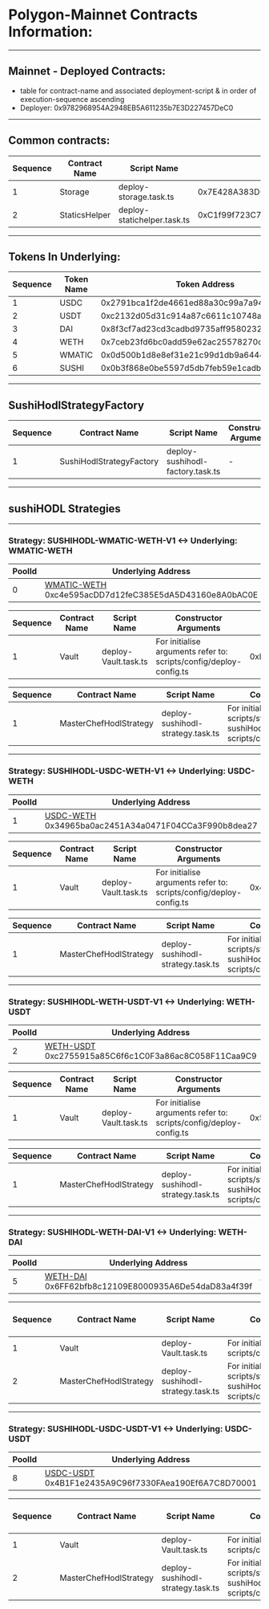 # Polygon-Mainnet Contracts Information:

---

## Mainnet - Deployed Contracts:

- table for contract-name and associated deployment-script & in order of execution-sequence ascending
- Deployer: 0x9782968954A2948EB5A611235b7E3D227457DeC0

---

## Common contracts:

|Sequence | Contract Name | Script Name |  Contract Address | PolygonScan Verified & Published |
|---|---|---|---|---|
|1 | Storage | deploy-storage.task.ts | 0x7E428A383D0F3A3B8e2D4a0cA2cDde8792878e2c | https://polygonscan.com/address/0x7e428a383d0f3a3b8e2d4a0ca2cdde8792878e2c#code |
|2 | StaticsHelper | deploy-statichelper.task.ts | 0xC1f99f723C7bDF1313140BFA29390138F1b325bf | https://polygonscan.com/address/0xc1f99f723c7bdf1313140bfa29390138f1b325bf#code |

---

## Tokens In Underlying:

|Sequence | Token Name | Token Address | PolygonScan |
|---|---|---|---|
| 1 | USDC   | 0x2791bca1f2de4661ed88a30c99a7a9449aa84174 | https://polygonscan.com/token/0x2791bca1f2de4661ed88a30c99a7a9449aa84174 |
| 2 | USDT   | 0xc2132d05d31c914a87c6611c10748aeb04b58e8f | https://polygonscan.com/token/0xc2132d05d31c914a87c6611c10748aeb04b58e8f |
| 3 | DAI    | 0x8f3cf7ad23cd3cadbd9735aff958023239c6a063 | https://polygonscan.com/token/0x8f3cf7ad23cd3cadbd9735aff958023239c6a063 |
| 4 | WETH   | 0x7ceb23fd6bc0add59e62ac25578270cff1b9f619 | https://polygonscan.com/token/0x7ceb23fd6bc0add59e62ac25578270cff1b9f619 |
| 5 | WMATIC | 0x0d500b1d8e8ef31e21c99d1db9a6444d3adf1270 | https://polygonscan.com/address/0x0d500b1d8e8ef31e21c99d1db9a6444d3adf1270 |
| 6 | SUSHI  | 0x0b3f868e0be5597d5db7feb59e1cadbb0fdda50a | https://polygonscan.com/token/0x0b3f868e0be5597d5db7feb59e1cadbb0fdda50a |

---

## SushiHodlStrategyFactory

|Sequence | Contract Name | Script Name | Constructor Arguments | Deployed Contract Address | PolygonScan |
|---|---|---|---|---|---|
|1| SushiHodlStrategyFactory | deploy-sushihodl-factory.task.ts | - |  0x156Bf6C58C54237423Ffd7803Cc9303AeaF45ada | https://polygonscan.com/address/0x156Bf6C58C54237423Ffd7803Cc9303AeaF45ada#code |

---

## sushiHODL Strategies

---

### Strategy: SUSHIHODL-WMATIC-WETH-V1 <-> Underlying: WMATIC-WETH

| PoolId | Underlying Address | Token-0 Address | Token-1 Address | VaultInfo | 
|---|---|---|---|---|
| 0 | [WMATIC-WETH](https://polygonscan.com/address/0xc4e595acDD7d12feC385E5dA5D43160e8A0bAC0E#readContract) 0xc4e595acDD7d12feC385E5dA5D43160e8A0bAC0E | [Token-0: WMATIC](https://polygonscan.com/address/0x0d500b1d8e8ef31e21c99d1db9a6444d3adf1270) 0x0d500b1d8e8ef31e21c99d1db9a6444d3adf1270 | [Token-1: WETH](https://polygonscan.com/address/0x7ceb23fd6bc0add59e62ac25578270cff1b9f619) 0x7ceb23fd6bc0add59e62ac25578270cff1b9f619 | [Vault Config](https://github.com/ForceDAO/force-core/blob/feat/vaultProxyUpgradeTask/scripts/deploy/config/deploy-config-vaults.ts#L21-L30) |


|Sequence | Contract Name | Script Name | Constructor Arguments | Deployed Contract Address | VaultProxy  On PolygonScan | Vault-Implementation On PolygonScan |
|---|---|---|---|---|---|---|
|1| Vault | deploy-Vault.task.ts | For initialise arguments refer to: scripts/config/deploy-config.ts | 0xD8491D3C6746F58d94aE09D45AD3e12639637aA4 | https://polygonscan.com/address/0xD8491D3C6746F58d94aE09D45AD3e12639637aA4#code | https://polygonscan.com/address/0xb9786644ebe59749341da925bbec40e4c20c432f#code |


|Sequence | Contract Name | Script Name | Constructor Arguments | Deployed Strategy Address | Strategy On PolygonScan |
|---|---|---|---|---|---|
|1| MasterChefHodlStrategy | deploy-sushihodl-strategy.task.ts | For initialise arguments refer to: scripts/strategy/sushiHODL/deploy-sushiHodl-config.ts & scripts/config/deploy-config.ts  | 0x963DF23c43f3624C7C700e5aA3b049D227019413 | https://polygonscan.com/address/0x963DF23c43f3624C7C700e5aA3b049D227019413#code |

------

### Strategy: SUSHIHODL-USDC-WETH-V1 <-> Underlying: USDC-WETH

| PoolId | Underlying Address | Token-0 Address | Token-1 Address | VaultInfo | 
|---|---|---|---|---|
| 1 | [USDC-WETH](https://polygonscan.com/address/0x34965ba0ac2451A34a0471F04CCa3F990b8dea27#readContract) 0x34965ba0ac2451A34a0471F04CCa3F990b8dea27 | [Token-0: USDC](https://polygonscan.com/address/0x2791bca1f2de4661ed88a30c99a7a9449aa84174) 0x2791bca1f2de4661ed88a30c99a7a9449aa84174 | [Token-1: WETH](https://polygonscan.com/address/0x7ceb23fd6bc0add59e62ac25578270cff1b9f619) 0x7ceb23fd6bc0add59e62ac25578270cff1b9f619 | [Vault Config](https://github.com/ForceDAO/force-core/blob/feat/vaultProxyUpgradeTask/scripts/deploy/config/deploy-config-vaults.ts#L21-L30) |


|Sequence | Contract Name | Script Name | Constructor Arguments | Deployed Contract Address | VaultProxy  On PolygonScan | Vault-Implementation On PolygonScan |
|---|---|---|---|---|---|---|
|1| Vault | deploy-Vault.task.ts | For initialise arguments refer to: scripts/config/deploy-config.ts | 0x4E506c75D25996D3dbEFEd6d6764e3672fC2e59B | https://polygonscan.com/address/0x4E506c75D25996D3dbEFEd6d6764e3672fC2e59B#code | https://polygonscan.com/address/0xB9786644eBE59749341Da925bBEC40E4C20c432F#code |


|Sequence | Contract Name | Script Name | Constructor Arguments | Deployed Strategy Address | Strategy On PolygonScan |
|---|---|---|---|---|---|
|1| MasterChefHodlStrategy | deploy-sushihodl-strategy.task.ts | For initialise arguments refer to: scripts/strategy/sushiHODL/deploy-sushiHodl-config.ts & scripts/config/deploy-config.ts  | 0x898C47068CF61d96Ec6B7461F6656e9bc9779969 | https://polygonscan.com/address/0x898C47068CF61d96Ec6B7461F6656e9bc9779969#code |

------

### Strategy: SUSHIHODL-WETH-USDT-V1 <-> Underlying: WETH-USDT

| PoolId | Underlying Address | Token-0 Address | Token-1 Address | VaultInfo | 
|---|---|---|---|---|
| 2 | [WETH-USDT](https://polygonscan.com/address/0xc2755915a85C6f6c1C0F3a86ac8C058F11Caa9C9#readContract) 0xc2755915a85C6f6c1C0F3a86ac8C058F11Caa9C9 | [Token-0: WETH](https://polygonscan.com/address/0x7ceb23fd6bc0add59e62ac25578270cff1b9f619) 0x7ceb23fd6bc0add59e62ac25578270cff1b9f619  | [Token-1: USDT](https://polygonscan.com/address/0xc2132d05d31c914a87c6611c10748aeb04b58e8f) 0xc2132d05d31c914a87c6611c10748aeb04b58e8f | [Vault Config](https://github.com/ForceDAO/force-core/blob/feat/vaultProxyUpgradeTask/scripts/deploy/config/deploy-config-vaults.ts#L21-L30) |


|Sequence | Contract Name | Script Name | Constructor Arguments | Deployed Contract Address | VaultProxy  On PolygonScan | Vault-Implementation On PolygonScan |
|---|---|---|---|---|---|---|
|1| Vault | deploy-Vault.task.ts | For initialise arguments refer to: scripts/config/deploy-config.ts | 0x53F06D447467546Cd0490BAd720A811f2A3b4634 | https://polygonscan.com/address/0x53F06D447467546Cd0490BAd720A811f2A3b4634#code | https://polygonscan.com/address/0xb9786644ebe59749341da925bbec40e4c20c432f#code |


|Sequence | Contract Name | Script Name | Constructor Arguments | Deployed Strategy Address | Strategy On PolygonScan |
|---|---|---|---|---|---|
|1| MasterChefHodlStrategy | deploy-sushihodl-strategy.task.ts | For initialise arguments refer to: scripts/strategy/sushiHODL/deploy-sushiHodl-config.ts & scripts/config/deploy-config.ts  | 0x471EEcf098bd5f2Ad1A7ca5F57F25dD2639Dce2c | https://polygonscan.com/address/0x471EEcf098bd5f2Ad1A7ca5F57F25dD2639Dce2c#code |

------

### Strategy: SUSHIHODL-WETH-DAI-V1 <-> Underlying: WETH-DAI

| PoolId | Underlying Address | Token-0 Address | Token-1 Address | VaultInfo | 
|---|---|---|---|---|
| 5 | [WETH-DAI](https://polygonscan.com/address/0x6FF62bfb8c12109E8000935A6De54daD83a4f39f#readContract) 0x6FF62bfb8c12109E8000935A6De54daD83a4f39f | [Token-0: WETH](https://polygonscan.com/address/0x7ceb23fd6bc0add59e62ac25578270cff1b9f619) 0x7ceb23fd6bc0add59e62ac25578270cff1b9f619  | [Token-1: DAI](https://polygonscan.com/address/0x8f3cf7ad23cd3cadbd9735aff958023239c6a063) 0x8f3cf7ad23cd3cadbd9735aff958023239c6a063 | [Vault Config](https://github.com/ForceDAO/force-core/blob/feat/vaultProxyUpgradeTask/scripts/deploy/config/deploy-config-vaults.ts#L21-L30) |


|Sequence | Contract Name | Script Name | Constructor Arguments | Deployed Contract Address | PolygonScan Verified & Published |
|---|---|---|---|---|---|
|1| Vault | deploy-Vault.task.ts | For initialise arguments refer to: scripts/config/deploy-config.ts | | |
|2| MasterChefHodlStrategy | deploy-sushihodl-strategy.task.ts | For initialise arguments refer to: scripts/strategy/sushiHODL/deploy-sushiHodl-config.ts & scripts/config/deploy-config.ts  |  | |

------

### Strategy: SUSHIHODL-USDC-USDT-V1 <-> Underlying: USDC-USDT

| PoolId | Underlying Address | Token-0 Address | Token-1 Address | VaultInfo | 
|---|---|---|---|---|
| 8 | [USDC-USDT](https://polygonscan.com/address/0x4B1F1e2435A9C96f7330FAea190Ef6A7C8D70001#readContract) 0x4B1F1e2435A9C96f7330FAea190Ef6A7C8D70001 | [Token-0: USDC](https://polygonscan.com/token/0x2791bca1f2de4661ed88a30c99a7a9449aa84174) 0x2791bca1f2de4661ed88a30c99a7a9449aa84174 | [Token-1: USDT](https://polygonscan.com/token/0xc2132d05d31c914a87c6611c10748aeb04b58e8f) 0xc2132d05d31c914a87c6611c10748aeb04b58e8f | [Vault Config](https://github.com/ForceDAO/force-core/blob/feat/vaultProxyUpgradeTask/scripts/deploy/config/deploy-config-vaults.ts#L21-L30) |

|Sequence | Contract Name | Script Name | Constructor Arguments | Contract Address | PolygonScan Verified & Published |
|---|---|---|---|---|---|
|1| Vault | deploy-Vault.task.ts | For initialise arguments refer to: scripts/config/deploy-config.ts | |
|2| MasterChefHodlStrategy | deploy-sushihodl-strategy.task.ts | For initialise arguments refer to: scripts/strategy/sushiHODL/deploy-sushiHodl-config.ts & scripts/config/deploy-config.ts  |  |
